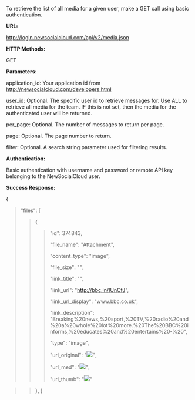 To retrieve the list of all media for a given user, make a GET call using basic authentication.

**URL:**

http://login.newsocialcloud.com/api/v2/media.json

**HTTP Methods:**

GET

**Parameters:**

<p>application_id: Your application id from <a href='http://newsocialcloud.com/developers.html'>http://newsocialcloud.com/developers.html</a></p>
<p>user_id: Optional. The specific user id to retrieve messages for. Use ALL to retrieve all media for the team. IF this is not set, then the media for the authenticated user will be returned.</p>
<p>per_page: Optional. The number of messages to return per page.</p>
<p>page: Optional. The page number to return.</p>
<p>filter: Optional. A search string parameter used for filtering results.</p>

**Authentication:**

Basic authentication with username and password or remote API key belonging to the NewSocialCloud user.

**Success Response:**

{
> "files": [
> > {
> > > <p>"id": 374843,</p>
> > > <p>"file_name": "Attachment",</p>
> > > <p>"content_type": "image",</p>
> > > <p>"file_size": "",</p>
> > > <p>"link_title": "",</p>
> > > <p>"link_url": "<a href='http://bbc.in/IUnCfJ'>http://bbc.in/IUnCfJ</a>",</p>
> > > <p>"link_url_display": "www.bbc.co.uk",</p>
> > > <p>"link_description": "Breaking%20news,%20sport,%20TV,%20radio%20and%20a%20whole%20lot%20more.%20The%20BBC%20informs,%20educates%20and%20entertains%20-%20",</p>
> > > <p>"type": "image",</p>
> > > <p>"url_original": "<img src='http://static.bbci.co.uk/frameworks/barlesque/2.51.1/desktop/3.5/img/blq-blocks_grey_alpha.png' />",</p>
> > > <p>"url_med": "<img src='http://static.bbci.co.uk/frameworks/barlesque/2.51.1/desktop/3.5/img/blq-blocks_grey_alpha.png' />",</p>
> > > <p>"url_thumb": "<img src='http://static.bbci.co.uk/frameworks/barlesque/2.51.1/desktop/3.5/img/blq-blocks_grey_alpha.png' />"</p>

> > },
}